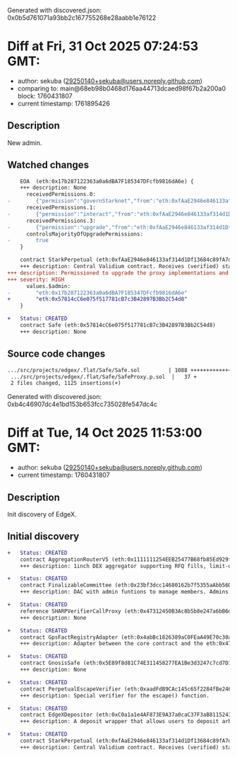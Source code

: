 Generated with discovered.json: 0x0b5d761071a93bb2c167755268e28aabb1e76122

# Diff at Fri, 31 Oct 2025 07:24:53 GMT:

- author: sekuba (<29250140+sekuba@users.noreply.github.com>)
- comparing to: main@68eb98b0468d176aa44713dcaed98f67b2a200a0 block: 1760431807
- current timestamp: 1761895426

## Description

New admin.

## Watched changes

```diff
    EOA  (eth:0x17b287122363a0a6dBA7F185347DFcfb9816dA6e) {
    +++ description: None
      receivedPermissions.0:
-        {"permission":"governStarknet","from":"eth:0xfAaE2946e846133af314d1Df13684c89fA7d83DD","role":".$admin"}
      receivedPermissions.1:
-        {"permission":"interact","from":"eth:0xfAaE2946e846133af314d1Df13684c89fA7d83DD","description":"manage the token admin role.","role":".$admin"}
      receivedPermissions.3:
-        {"permission":"upgrade","from":"eth:0xfAaE2946e846133af314d1Df13684c89fA7d83DD","role":".$admin"}
      controlsMajorityOfUpgradePermissions:
-        true
    }
```

```diff
    contract StarkPerpetual (eth:0xfAaE2946e846133af314d1Df13684c89fA7d83DD) {
    +++ description: Central Validium contract. Receives (verified) state roots from the Operator, allows users to consume L2 -> L1 messages and send L1 -> L2 messages. Critical configuration values for the L2's logic are defined here by various governance roles.
+++ description: Permissioned to upgrade the proxy implementations and access all `onlyGovernance` restricted functions in the various implementation contracts.
+++ severity: HIGH
      values.$admin:
-        "eth:0x17b287122363a0a6dBA7F185347DFcfb9816dA6e"
+        "eth:0x57814cC6e075f517781cB7c3B42897B3Bb2C54d8"
    }
```

```diff
+   Status: CREATED
    contract Safe (eth:0x57814cC6e075f517781cB7c3B42897B3Bb2C54d8)
    +++ description: None
```

## Source code changes

```diff
.../src/projects/edgex/.flat/Safe/Safe.sol         | 1088 ++++++++++++++++++++
 .../src/projects/edgex/.flat/Safe/SafeProxy.p.sol  |   37 +
 2 files changed, 1125 insertions(+)
```

Generated with discovered.json: 0xb4c46907dc4e1bd153b653fcc735028fe547dc4c

# Diff at Tue, 14 Oct 2025 11:53:00 GMT:

- author: sekuba (<29250140+sekuba@users.noreply.github.com>)
- current timestamp: 1760431807

## Description

Init discovery of EdgeX.

## Initial discovery

```diff
+   Status: CREATED
    contract AggregationRouterV5 (eth:0x1111111254EEB25477B68fb85Ed929f73A960582)
    +++ description: 1inch DEX aggregator supporting RFQ fills, limit-order fills and direct DEX swaps.
```

```diff
+   Status: CREATED
    contract FinalizableCommittee (eth:0x23bf3dcc14680162b7f5355aAbb56D31823c946e)
    +++ description: DAC with admin funtions to manage members. Admins are not discoverable and thus not shown here.
```

```diff
+   Status: CREATED
    reference SHARPVerifierCallProxy (eth:0x47312450B3Ac8b5b8e247a6bB6d523e7605bDb60)
    +++ description: None
```

```diff
+   Status: CREATED
    contract GpsFactRegistryAdapter (eth:0x4abBc1826389aC0FEaA49E70c30a041b665e8562)
    +++ description: Adapter between the core contract and the eth:0x47312450B3Ac8b5b8e247a6bB6d523e7605bDb60. Stores the Cairo programHash (`2530337539466159944237001094809327283009177793361359619481044346150483328860`).
```

```diff
+   Status: CREATED
    contract GnosisSafe (eth:0x5E89f8d81C74E311458277EA1Be3d3247c7cd7D1)
    +++ description: None
```

```diff
+   Status: CREATED
    contract PerpetualEscapeVerifier (eth:0xaadFdB9CAc145c65f2284fBe24600d07fb37F7BD)
    +++ description: Special verifier for the escape() function.
```

```diff
+   Status: CREATED
    contract EdgeXDepositor (eth:0xC0a1a1e4AF873E9A37a0caC37F3aB81152432Cc5)
    +++ description: A deposit wrapper that allows users to deposit arbitrary tokens to EdgeX. Tokens are swapped to USDT via 1inch and deposited to edgeX. This deposit wrapper also has fast withdrawal support using liquidity providers, but it seems deprecated in practice. Standard direct deposits and withdrawals of USDT at the StarkPerpetual contract are fully supported.
```

```diff
+   Status: CREATED
    contract StarkPerpetual (eth:0xfAaE2946e846133af314d1Df13684c89fA7d83DD)
    +++ description: Central Validium contract. Receives (verified) state roots from the Operator, allows users to consume L2 -> L1 messages and send L1 -> L2 messages. Critical configuration values for the L2's logic are defined here by various governance roles.
```
